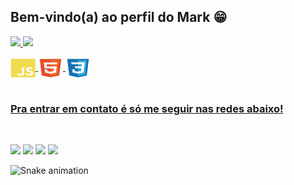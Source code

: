 ## Bem-vindo(a) ao perfil do Mark 😁

 <div>
   <a href="https://github.com/mark-floriano">
   <img height="180em" src="https://github-readme-stats.vercel.app/api?username=mark-floriano&show_icons=true&theme=merko&include_all_commits=true&count_private=true"/>
   <img height="180em" src="https://github-readme-stats.vercel.app/api/top-langs/?username=mark-floriano&layout=compact&langs_count=6&theme=merko"/>

</div>
<div style="display: inline_block"><br>
  <img align="center" alt="Js" height="30" width="40" src="https://raw.githubusercontent.com/devicons/devicon/master/icons/javascript/javascript-plain.svg">
  <img align="center" alt="HTML" height="30" width="40" src="https://raw.githubusercontent.com/devicons/devicon/master/icons/html5/html5-original.svg">
  <img align="center" alt="CSS" height="30" width="40" src="https://raw.githubusercontent.com/devicons/devicon/master/icons/css3/css3-original.svg">
</div>
 
 <br>
 
  ### Pra entrar em contato é só me seguir nas redes abaixo!
  
  <div>
  
  <img class="imagem" src="https://i.pinimg.com/originals/b1/6e/e7/b16ee76dd0dbebe66ffaeda66d1f9965.gif" alt="">
  
  </div>
 
<div> 
  
  <a href="https://instagram.com/themarksf" target="_blank"><img src="https://img.shields.io/badge/-Instagram-%23E4405F?style=for-the-badge&logo=instagram&logoColor=white" target="_blank"></a>
 <a href="https://discord.gg/Mark.Floriano#6473" target="_blank"><img src="https://img.shields.io/badge/Discord-7289DA?style=for-the-badge&logo=discord&logoColor=white" target="_blank"></a> 
  <a href = "mailto:markfloriano.mf@gmail.com"><img src="https://img.shields.io/badge/-Gmail-%23333?style=for-the-badge&logo=gmail&logoColor=white" target="_blank"></a>
  <a href="https://www.linkedin.com/in/mark-floriano-58410281" target="_blank"><img src="https://img.shields.io/badge/-LinkedIn-%230077B5?style=for-the-badge&logo=linkedin&logoColor=white" target="_blank"></a> 
 
  ![Snake animation](https://github.com/mark-floriano/mark-floriano/blob/output/github-contribution-grid-snake.svg)

</div>
